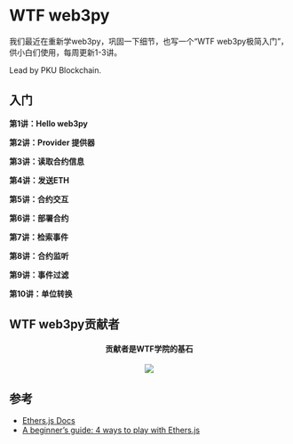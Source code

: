 # WTF web3py
我们最近在重新学web3py，巩固一下细节，也写一个“WTF web3py极简入门”，供小白们使用，每周更新1-3讲。

Lead by PKU Blockchain.

## 入门
**第1讲：Hello web3py**

**第2讲：Provider 提供器**

**第3讲：读取合约信息**

**第4讲：发送ETH**

**第5讲：合约交互**

**第6讲：部署合约**

**第7讲：检索事件**

**第8讲：合约监听**

**第9讲：事件过滤**

**第10讲：单位转换**


## WTF web3py贡献者
<div align="center">
  <h4 align="center">
    贡献者是WTF学院的基石
  </h4>
  <a href="https://github.com/WTFAcademy/WTF-web3py/graphs/contributors">
    <img src="https://contrib.rocks/image?repo=WTFAcademy/WTF-web3py" />
  </a>
</div>

## 参考
- [Ethers.js Docs](https://docs.ethers.org/v5/)
- [A beginner’s guide: 4 ways to play with Ethers.js](https://dev.to/yakult/a-beginers-guide-four-ways-to-play-with-ethersjs-354a)
